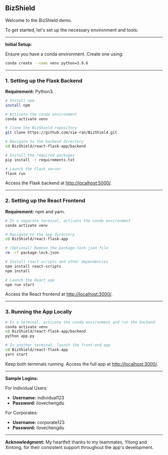 ## BizShield

Welcome to the BizShield demo. 

To get started, let's set up the necessary environment and tools:

---

**Initial Setup:**

Ensure you have a conda environment. Create one using:
```bash
conda create --name venv python=3.9.6
```

---

### 1. Setting up the Flask Backend

**Requirement:** Python3.

```bash
# Install npm
install npm

# Activate the conda environment
conda activate venv

# Clone the BizShield repository
git clone https://github.com/xie-ran/BizShield.git

# Navigate to the backend directory
cd BizShield/react-flask-app/backend

# Install the required packages
pip install -r requirements.txt

# Launch the Flask server
flask run
```
Access the Flask backend at [http://localhost:5000/](http://localhost:5000/).

---

### 2. Setting up the React Frontend

**Requirement:** npm and yarn.

```bash
# In a separate terminal, activate the conda environment
conda activate venv

# Navigate to the app directory
cd BizShield/react-flask-app

# (Optional) Remove the package-lock.json file
rm -rf package-lock.json

# Install react-scripts and other dependencies
npm install react-scripts
npm install

# Launch the React app
npm run start
```
Access the React frontend at [http://localhost:3000/](http://localhost:3000/).

---

### 3. Running the App Locally

```bash
# In a terminal, activate the conda environment and run the backend
conda activate venv
cd BizShield/react-flask-app/backend
python app.py

# In another terminal, launch the front-end app
cd BizShield/react-flask-app
yarn start
```
Keep both terminals running. Access the full app at [http://localhost:3000/](http://localhost:3000/).

---

**Sample Logins:**

For Individual Users:
- **Username:** individual123
- **Password:** ilovechengdu

For Corporates:
- **Username:** corporate123
- **Password:** ilovechengdu

---

**Acknowledgment:** 
My heartfelt thanks to my teammates, Yitong and Xintong, for their consistent support throughout the app's development.
